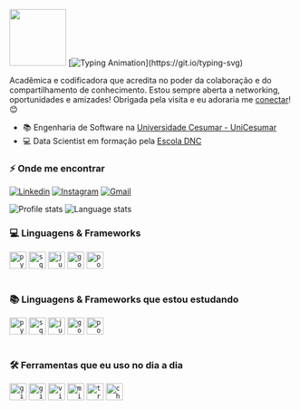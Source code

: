 <img src="https://media.giphy.com/media/v1.Y2lkPTc5MGI3NjExMDdiNTNkZWM3NTg2ZWE3Mjg1ZDVmZDU3Y2Q2NTBlYTY5ZWQwZGRmYyZlcD12MV9pbnRlcm5hbF9naWZzX2dpZklkJmN0PXM/lGhBlBMIN2XsEteTN3/giphy.gif" width="100"> [![Typing Animation](https://readme-typing-svg.herokuapp.com?color=DBB6EEFF&size=28&duration=7200&center=true&vCenter=true&width=1000&lines=Oi!+Sou+a+Iane+Victória+💻😊;Seja+bem+vindo(a)!;Sou+acadêmica+de+Engenharia+de+Software;e+Análise+e+Desenv.+de+Sistemas!)](https://git.io/typing-svg)

Acadêmica e codificadora que acredita no poder da colaboração e do compartilhamento de conhecimento. Estou sempre aberta a networking, oportunidades e amizades! Obrigada pela visita e eu adoraria me [conectar](https://www.linkedin.com/in/iane-victória/)! 😊

- 📚 Engenharia de Software na [Universidade Cesumar - UniCesumar](https://www.unicesumar.edu.br)
- 💻 Data Scientist em formação pela [Escola DNC](https://www.escoladnc.com.br/)

<h3>⚡ Onde me encontrar</h3>

[![Linkedin](https://img.shields.io/badge/-ianevictória-0A66C2?style=for-the-badge&logo=linkedin&link=https://www.linkedin.com/in/iane-victória/)](https://www.linkedin.com/in/iane-victória/)
[![Instagram](https://img.shields.io/badge/-iane.victoria-%23E4405F?style=for-the-badge&logo=instagram&logoColor=white)](https://www.instagram.com/iane.victoria)
[![Gmail](https://img.shields.io/badge/-ianevictoria.tec-white?style=for-the-badge&logo=Gmail&logoColor=red&link=mailto:ianevictoria.tec@gmail.com)](mailto:ianevictoria.tec@gmail.com)


</a>

<div>
  <img alt="Profile stats" src="https://github-readme-stats.vercel.app/api?username=ianevictoria&show_icons=true&count_private=true&include_all_commits=true&title_color=dbb6ee&icon_color=dbb6ee&text_color=dbb6ee&bg_color=0d1117&hide_border=true"/>
  <img alt="Language stats" src="https://github-readme-stats.vercel.app/api/top-langs/?username=ianevictoria&layout=compact&title_color=dbb6ee&icon_color=dbb6ee&text_color=dbb6ee&bg_color=0d1117&hide_border=true"/>
</div>

<h3>💻 Linguagens & Frameworks</h3>

<code><img title="Python" alt="python" width="30px" src="https://cdn.jsdelivr.net/gh/devicons/devicon/icons/python/python-original.svg" /></code>
<code><img title="SQL" alt="sql" width="30px" src="https://user-images.githubusercontent.com/92809543/147508656-c98f7a17-504e-40f2-b710-c5031c0198fd.png" /></code>
<code><img title="Jupyter" alt="jupyter" width="30px" src="https://cdn.jsdelivr.net/gh/devicons/devicon/icons/jupyter/jupyter-original-wordmark.svg" /></code> 
<code><img title="Googlecloud" alt="googlecloud" width="30px" src="https://cdn.jsdelivr.net/gh/devicons/devicon/icons/googlecloud/googlecloud-original.svg" /></code>
<code><img title="Power BI" alt="power bi" width="30px" src="https://user-images.githubusercontent.com/92809543/147506898-cf34755f-ee0d-484e-8239-cb1ecb4982e4.png" /></code>
</br></br>

<h3>📚 Linguagens & Frameworks que estou estudando</h3>

<code><img title="Python" alt="python" width="30px" src="https://cdn.jsdelivr.net/gh/devicons/devicon/icons/python/python-original.svg" /></code>
<code><img title="SQL" alt="sql" width="30px" src="https://user-images.githubusercontent.com/92809543/147508656-c98f7a17-504e-40f2-b710-c5031c0198fd.png" /></code>
<code><img title="Jupyter" alt="jupyter" width="30px" src="https://cdn.jsdelivr.net/gh/devicons/devicon/icons/jupyter/jupyter-original-wordmark.svg" /></code> 
<code><img title="Googlecloud" alt="googlecloud" width="30px" src="https://cdn.jsdelivr.net/gh/devicons/devicon/icons/googlecloud/googlecloud-original.svg" /></code>
<code><img title="Power BI" alt="power bi" width="30px" src="https://user-images.githubusercontent.com/92809543/147506898-cf34755f-ee0d-484e-8239-cb1ecb4982e4.png" /></code>
</br></br>

<h3>🛠️ Ferramentas que eu uso no dia a dia</h3>
<code><img title="Git" alt="git" width="30px" src="https://cdn.jsdelivr.net/gh/devicons/devicon/icons/git/git-plain.svg" /></code>
<code><img title="GitHub" alt="github" width="30px" src="https://cdn.jsdelivr.net/gh/devicons/devicon/icons/github/github-original.svg" /></code>
<code><img title="VS Code" alt="visual studio code" width="30px" src="https://cdn.jsdelivr.net/gh/devicons/devicon/icons/vscode/vscode-original.svg" /></code>
<code><img title="MS Windows" alt="microsoft windows" width="30px" src="https://cdn.jsdelivr.net/gh/devicons/devicon/icons/windows8/windows8-original.svg" /></code>
<code><img title="Trello" alt="trello" width="30px" src="https://cdn.jsdelivr.net/gh/devicons/devicon/icons/trello/trello-plain.svg" /></code>
<code><img title="Chrome" alt="chrome" width="30px" src="https://cdn.jsdelivr.net/gh/devicons/devicon/icons/chrome/chrome-original.svg" /></code>
</br></br>
